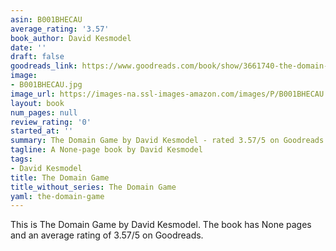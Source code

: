 ```yaml
---
asin: B001BHECAU
average_rating: '3.57'
book_author: David Kesmodel
date: ''
draft: false
goodreads_link: https://www.goodreads.com/book/show/3661740-the-domain-game
image:
- B001BHECAU.jpg
image_url: https://images-na.ssl-images-amazon.com/images/P/B001BHECAU.01._SCLZZZZZZZ.jpg
layout: book
num_pages: null
review_rating: '0'
started_at: ''
summary: The Domain Game by David Kesmodel - rated 3.57/5 on Goodreads
tagline: A None-page book by David Kesmodel
tags:
- David Kesmodel
title: The Domain Game
title_without_series: The Domain Game
yaml: the-domain-game
---
```


This is The Domain Game by David Kesmodel. The book has None pages and an average rating of 3.57/5 on Goodreads.